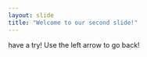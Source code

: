 ```yaml
---
layout: slide
title: "Welcome to our second slide!"
---
```

have a try!
Use the left arrow to go back!
